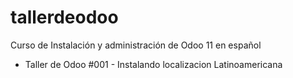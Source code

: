 # tallerdeodoo
Curso de Instalación y administración de Odoo 11 en español

* Taller de Odoo #001 - Instalando localizacion Latinoamericana
